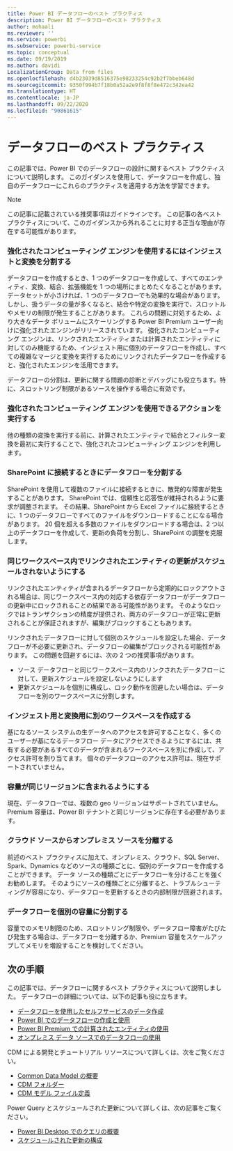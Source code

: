 ```yaml
---
title: Power BI データフローのベスト プラクティス
description: Power BI データフローのベスト プラクティス
author: mohaali
ms.reviewer: ''
ms.service: powerbi
ms.subservice: powerbi-service
ms.topic: conceptual
ms.date: 09/19/2019
ms.author: davidi
LocalizationGroup: Data from files
ms.openlocfilehash: d4b23039d8516375e98233254c92b2f7bbeb648d
ms.sourcegitcommit: 9350f994b7f18b0a52a2e9f8f8f8e472c342ea42
ms.translationtype: HT
ms.contentlocale: ja-JP
ms.lasthandoff: 09/22/2020
ms.locfileid: "90861615"
---
```

# <a name="dataflows-best-practice"></a>データフローのベスト プラクティス

この記事では、Power BI でのデータフローの設計に関するベスト プラクティスについて説明します。 このガイダンスを使用して、データフローを作成し、独自のデータフローにこれらのプラクティスを適用する方法を学習できます。

> [!NOTE]
> この記事に記載されている推奨事項はガイドラインです。 この記事の各ベスト プラクティスについて、このガイダンスから外れることに対する正当な理由が存在する可能性があります。 
> 
> 

### <a name="split-ingestion-and-transformation-to-use-the-enhanced-compute-engine"></a>強化されたコンピューティング エンジンを使用するにはインジェストと変換を分割する

データフローを作成するとき、1 つのデータフローを作成して、すべてのエンティティ、変換、結合、拡張機能を 1 つの場所にまとめたくなることがあります。 データセットが小さければ、1 つのデータフローでも効果的な場合があります。 しかし、扱うデータの量が多くなると、結合や特定の変換を実行で、スロットルやメモリの制限が発生することがあります。 これらの問題に対処するため、より大きなデータ ボリュームにスケーリングする Power BI Premium ユーザー向けに強化されたエンジンがリリースされています。 強化されたコンピューティング エンジンは、リンクされたエンティティまたは計算されたエンティティに対してのみ機能するため、インジェスト用に個別のデータフローを作成し、すべての複雑なマージと変換を実行するためにリンクされたデータフローを作成すると、強化されたエンジンを活用できます。

データフローの分割は、更新に関する問題の診断とデバッグにも役立ちます。特に、スロットリング制限があるソースを操作する場合に有効です。

### <a name="perform-actions-that-can-use-the-enhanced-compute-engine"></a>強化されたコンピューティング エンジンを使用できるアクションを実行する

他の種類の変換を実行する前に、計算されたエンティティで結合とフィルター変換を最初に実行することで、強化されたコンピューティング エンジンを利用します。

### <a name="split-dataflows-when-connecting-to-sharepoint"></a>SharePoint に接続するときにデータフローを分割する

SharePoint を使用して複数のファイルに接続するときに、散発的な障害が発生することがあります。 SharePoint では、信頼性と応答性が維持されるように要求が調整されます。 その結果、SharePoint から Excel ファイルに接続するときに、1 つのデータフローですべてのファイルをダウンロードすることになる場合があります。 20 個を超える多数のファイルをダウンロードする場合は、2 つ以上のデータフローを作成して、更新の負荷を分割し、SharePoint の調整を克服します。

### <a name="avoid-scheduling-refresh-for-linked-entities-inside-the-same-workspace"></a>同じワークスペース内でリンクされたエンティティの更新がスケジュールされないようにする

リンクされたエンティティが含まれるデータフローから定期的にロックアウトされる場合は、同じワークスペース内の対応する依存データフローがデータフローの更新中にロックされることの結果である可能性があります。 そのようなロックではトランザクションの精度が提供され、両方のデータフローが正常に更新されることが保証されますが、編集がブロックすることもあります。 

リンクされたデータフローに対して個別のスケジュールを設定した場合、データフローが不必要に更新され、データフローの編集がブロックされる可能性があります。 この問題を回避するには、次の 2 つの推奨事項があります。 

* ソース データフローと同じワークスペース内のリンクされたデータフローに対して、更新スケジュールを設定しないようにします
* 更新スケジュールを個別に構成し、ロック動作を回避したい場合は、データフローを別のワークスペースに分割します。

### <a name="create-a-separate-workspace-for-ingestion-transformation"></a>インジェスト用と変換用に別のワークスペースを作成する

基になるソース システムの生データへのアクセスを許可することなく、多くのユーザーが基になるデータフロー データにアクセスできるようにするには、共有する必要があるすべてのデータが含まれるワークスペースを別に作成して、アクセス許可を割り当てます。 個々のデータフローのアクセス許可は、現在サポートされていません。

### <a name="ensure-capacity-is-in-the-same-region"></a>容量が同じリージョンに含まれるようにする

現在、データフローでは、複数の geo リージョンはサポートされていません。 Premium 容量は、Power BI テナントと同じリージョンに存在する必要があります。

### <a name="separate-on-premises-sources-from-cloud-sources"></a>クラウド ソースからオンプレミス ソースを分離する

前述のベスト プラクティスに加えて、オンプレミス、クラウド、SQL Server、Spark、Dynamics などのソースの種類ごとに、個別のデータフローを作成することができます。 データ ソースの種類ごとにデータフローを分けることを強くお勧めします。 そのようにソースの種類ごとに分離すると、トラブルシューティングが容易になり、データフローを更新するときの内部制限が回避されます。

### <a name="separate-dataflows-into-a-separate-capacity"></a>データフローを個別の容量に分割する

容量でのメモリ制限のため、スロットリング制限や、データフロー障害がたびたび発生する場合は、データフローを分離するか、Premium 容量をスケールアップしてメモリを増設することを検討してください。

## <a name="next-steps"></a>次の手順

この記事では、データフローに関するベスト プラクティスについて説明しました。 データフローの詳細については、以下の記事も役に立ちます。

* [データフローを使用したセルフサービスのデータ作成](service-dataflows-overview.md)
* [Power BI でのデータフローの作成と使用](service-dataflows-create-use.md)
* [Power BI Premium での計算されたエンティティの使用](service-dataflows-computed-entities-premium.md)
* [オンプレミス データ ソースでのデータフローの使用](service-dataflows-on-premises-gateways.md)

CDM による開発とチュートリアル リソースについて詳しくは、次をご覧ください。
* [Common Data Model の概要](/powerapps/common-data-model/overview)
* [CDM フォルダー](/common-data-model/data-lake)
* [CDM モデル ファイル定義](/common-data-model/model-json)


Power Query とスケジュールされた更新について詳しくは、次の記事をご覧ください。
* [Power BI Desktop でのクエリの概要](desktop-query-overview.md)
* [スケジュールされた更新の構成](../connect-data/refresh-scheduled-refresh.md)